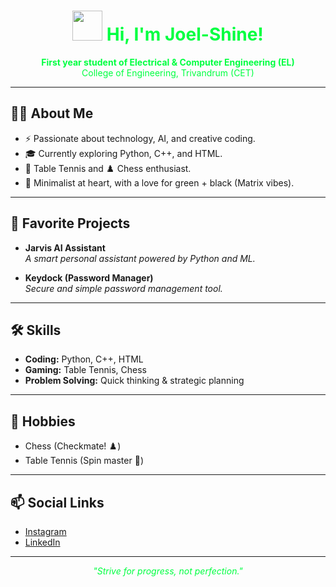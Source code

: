 <!-- Joel-Shine | Matrix Minimal Profile -->

<h1 align="center" style="color:#00ff41;">
  <img src="https://user-images.githubusercontent.com/Joel-Shine/matrix-green.gif" width="48"/> Hi, I'm Joel-Shine!
</h1>

<p align="center" style="color:#00ff41;">
  <b>First year student of Electrical & Computer Engineering (EL)</b><br>
  College of Engineering, Trivandrum (CET)
</p>

---

## 🧑‍💻 About Me

- ⚡ Passionate about technology, AI, and creative coding.
- 🎓 Currently exploring Python, C++, and HTML.
- 🏓 Table Tennis and ♟️ Chess enthusiast.
- 💚 Minimalist at heart, with a love for green + black (Matrix vibes).

---

## 🔑 Favorite Projects

- **Jarvis AI Assistant**  
  _A smart personal assistant powered by Python and ML._

- **Keydock (Password Manager)**  
  _Secure and simple password management tool._

---

## 🛠️ Skills

- **Coding:** Python, C++, HTML
- **Gaming:** Table Tennis, Chess
- **Problem Solving:** Quick thinking & strategic planning

---

## 🌱 Hobbies

- Chess (Checkmate! ♟️)
- Table Tennis (Spin master 🏓)

---

## 📫 Social Links

- [Instagram](https://www.instagram.com/joel.shine007/)
- [LinkedIn](https://www.linkedin.com/in/joel-shine-478979374/)

---

<p align="center" style="color:#00ff41;">
  <i>"Strive for progress, not perfection."</i>
</p>

<!-- Theme: Minimal | Matrix Green + Black -->
